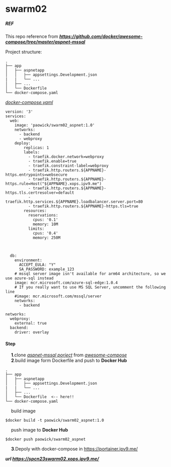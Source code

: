 # swarm02

##### REF
This repo reference from ***https://github.com/docker/awesome-compose/tree/master/aspnet-mssql***

Project structure:
```
.
├── app
│   ├── aspnetapp
│   │   ├── appsettings.Development.json
|   |   └── ...
│   ├── ...
│   └── Dockerfile
└── docker-compose.yaml
```
[_docker-compose.yaml_](docker-compose.yaml)

```
version: '3'
services:
  web:
    image: 'paowick/swarm02_aspnet:1.0'
    networks: 
      - backend
      - webproxy
    deploy:
        replicas: 1
        labels:
          - traefik.docker.network=webproxy
          - traefik.enable=true
          - traefik.constraint-label=webproxy
          - traefik.http.routers.${APPNAME}-https.entrypoints=websecure
          - traefik.http.routers.${APPNAME}-https.rule=Host("${APPNAME}.xops.ipv9.me")
          - traefik.http.routers.${APPNAME}-https.tls.certresolver=default
          - traefik.http.services.${APPNAME}.loadbalancer.server.port=80
          - traefik.http.routers.${APPNAME}-https.tls=true
        resources:
          reservations:
            cpus: '0.1'
            memory: 10M
          limits:
            cpus: '0.4'
            memory: 250M



  db:
    environment:
      ACCEPT_EULA: "Y"
      SA_PASSWORD: example_123
    # mssql server image isn't available for arm64 architecture, so we use azure-sql instead
    image: mcr.microsoft.com/azure-sql-edge:1.0.4
    # If you really want to use MS SQL Server, uncomment the following line
    #image: mcr.microsoft.com/mssql/server
    networks: 
      - backend
      
networks:
  webproxy:
    external: true
  backend:
    driver: overlay

```

#### Step
&emsp; **1**.clone <ins>*aspnet-mssql porject*</ins> from <ins>*awesome-compose*</ins>\
&emsp; **2**.build image form Dockerfile and push to **Docker Hub**

```
.
├── app
│   ├── aspnetapp
│   │   ├── appsettings.Development.json
|   |   └── ...
│   ├── ...
│   └── Dockerfile  <-- here!!
└── docker-compose.yaml
```
&emsp; build image
```
$docker build -t paowick/swarm02_aspnet:1.0
```
&emsp; push image to **Docker Hub**
```
$docker push paowick/swarm02_aspnet
```
&emsp; **3**.Depoly with docker-compose in https://portainer.ipv9.me/

***url https://spcn23swarm02.xops.ipv9.me/***